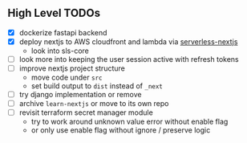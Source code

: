 ## High Level TODOs
- [x] dockerize fastapi backend
- [x] deploy nextjs to AWS cloudfront and lambda via [serverless-nextjs][]
  - look into sls-core
- [ ] look more into keeping the user session active with refresh tokens
- [ ] improve nextjs project structure
  - move code under `src`
  - set build output to `dist` instead of `_next`
- [ ] try django implementation or remove
- [ ] archive `learn-nextjs` or move to its own repo
- [ ] revisit terraform secret manager module
  - try to work around unknown value error without enable flag
  - or only use enable flag without ignore / preserve logic



[serverless-nextjs]: https://github.com/serverless-nextjs/serverless-next.js